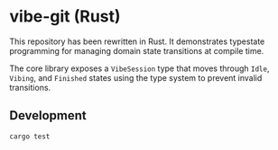 # vibe-git (Rust)

This repository has been rewritten in Rust. It demonstrates typestate programming
for managing domain state transitions at compile time.

The core library exposes a `VibeSession` type that moves through `Idle`,
`Vibing`, and `Finished` states using the type system to prevent invalid
transitions.

## Development

```
cargo test
```
